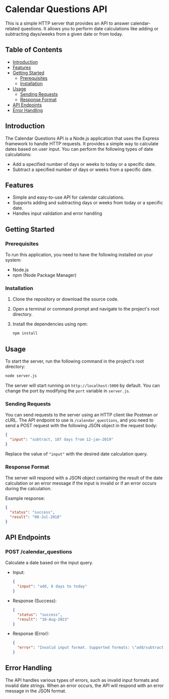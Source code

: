 # Calendar Questions API

This is a simple HTTP server that provides an API to answer calendar-related questions. It allows you to perform date calculations like adding or subtracting days/weeks from a given date or from today.

## Table of Contents

- [Introduction](#introduction)
- [Features](#features)
- [Getting Started](#getting-started)
  - [Prerequisites](#prerequisites)
  - [Installation](#installation)
- [Usage](#usage)
  - [Sending Requests](#sending-requests)
  - [Response Format](#response-format)
- [API Endpoints](#api-endpoints)
- [Error Handling](#error-handling)

## Introduction

The Calendar Questions API is a Node.js application that uses the Express framework to handle HTTP requests. It provides a simple way to calculate dates based on user input. You can perform the following types of date calculations:

- Add a specified number of days or weeks to today or a specific date.
- Subtract a specified number of days or weeks from a specific date.

## Features

- Simple and easy-to-use API for calendar calculations.
- Supports adding and subtracting days or weeks from today or a specific date.
- Handles input validation and error handling

## Getting Started

### Prerequisites

To run this application, you need to have the following installed on your system:

- Node.js 
- npm (Node Package Manager)

### Installation

1. Clone the repository or download the source code.

2. Open a terminal or command prompt and navigate to the project's root directory.

3. Install the dependencies using npm:

   ```bash
   npm install
   ```

## Usage

To start the server, run the following command in the project's root directory:

```bash
node server.js
```

The server will start running on `http://localhost:5000` by default. You can change the port by modifying the `port` variable in `server.js`.

### Sending Requests

You can send requests to the server using an HTTP client like Postman or cURL. The API endpoint to use is `/calendar_questions`, and you need to send a POST request with the following JSON object in the request body:

```json
{
  "input": "subtract, 187 days from 12-jan-2019"
}
```

Replace the value of `"input"` with the desired date calculation query.

### Response Format

The server will respond with a JSON object containing the result of the date calculation or an error message if the input is invalid or if an error occurs during the calculation.

Example response:

```json
{
  "status": "success",
  "result": "08-Jul-2018"
}
```

## API Endpoints

### POST /calendar_questions

Calculate a date based on the input query.

- Input:

  ```json
  {
    "input": "add, 6 days to today"
  }
  ```

- Response (Success):

  ```json
  {
    "status": "success",
    "result": "10-Aug-2023"
  }
  ```

- Response (Error):

  ```json
  {
    "error": "Invalid input format. Supported formats: \"add/subtract, <value> days/weeks to/from <date>\""
  }
  ```

## Error Handling

The API handles various types of errors, such as invalid input formats and invalid date strings. When an error occurs, the API will respond with an error message in the JSON format.
